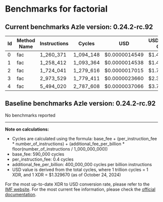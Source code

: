 # Benchmarks for factorial

## Current benchmarks Azle version: 0.24.2-rc.92

| Id  | Method Name | Instructions | Cycles    | USD           | USD/Million Calls |
| --- | ----------- | ------------ | --------- | ------------- | ----------------- |
| 0   | fac         | 1_260_371    | 1_094_148 | $0.0000014549 | $1.45             |
| 1   | fac         | 1_258_412    | 1_093_364 | $0.0000014538 | $1.45             |
| 2   | fac         | 1_724_041    | 1_279_616 | $0.0000017015 | $1.70             |
| 3   | fac         | 2_973_529    | 1_779_411 | $0.0000023660 | $2.36             |
| 4   | fac         | 5_494_020    | 2_787_608 | $0.0000037066 | $3.70             |

## Baseline benchmarks Azle version: 0.24.2-rc.92

No benchmarks reported

---

**Note on calculations:**

-   Cycles are calculated using the formula: base_fee + (per_instruction_fee \* number_of_instructions) + (additional_fee_per_billion \* floor(number_of_instructions / 1_000_000_000))
-   base_fee: 590_000 cycles
-   per_instruction_fee: 0.4 cycles
-   additional_fee_per_billion: 400_000_000 cycles per billion instructions
-   USD value is derived from the total cycles, where 1 trillion cycles = 1 XDR, and 1 XDR = $1.329670 (as of October 24, 2024)

For the most up-to-date XDR to USD conversion rate, please refer to the [IMF website](https://www.imf.org/external/np/fin/data/rms_sdrv.aspx).
For the most current fee information, please check the [official documentation](https://internetcomputer.org/docs/current/developer-docs/gas-cost#execution).
